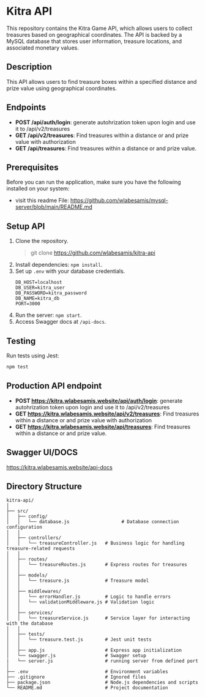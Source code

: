 # Kitra API
This repository contains the Kitra Game API, which allows users to collect treasures based on geographical coordinates. The API is backed by a MySQL database that stores user information, treasure locations, and associated monetary values.


## Description
This API allows users to find treasure boxes within a specified distance and prize value using geographical coordinates.

## Endpoints

- **POST /api/auth/login**: generate autohrization token upon login and use it to /api/v2/treasures
- **GET /api/v2/treasures**: Find treasures within a distance or and prize value with authorization
- **GET /api/treasures**: Find treasures within a distance or and prize value.



## Prerequisites
Before you can run the application, make sure you have the following installed on your system:
- visit this readme File: https://github.com/wlabesamis/mysql-server/blob/main/README.md


## Setup API

1. Clone the repository.
    > git clone https://github.com/wlabesamis/kitra-api
2. Install dependencies: `npm install`.
3. Set up `.env` with your database credentials.
    ```
    DB_HOST=localhost
    DB_USER=kitra_user
    DB_PASSWORD=kitra_password
    DB_NAME=kitra_db
    PORT=3000
    ```
4. Run the server: `npm start`.
5. Access Swagger docs at `/api-docs`.

## Testing

Run tests using Jest:
```bash
npm test
```

## Production API endpoint
- **POST https://kitra.wlabesamis.website/api/auth/login**: generate autohrization token upon login and use it to /api/v2/treasures
- **GET https://kitra.wlabesamis.website/api/v2/treasures**: Find treasures within a distance or and prize value with authorization
- **GET https://kitra.wlabesamis.website/api/treasures**: Find treasures within a distance or and prize value.

## Swagger UI/DOCS
https://kitra.wlabesamis.website/api-docs

## Directory Structure
```
kitra-api/
│
├── src/
│   ├── config/
│   │   └── database.js                   # Database connection configuration
│   │
│   ├── controllers/
│   │   └── treasureController.js   # Business logic for handling treasure-related requests
│   │
│   ├── routes/
│   │   └── treasureRoutes.js       # Express routes for treasures
│   │
│   ├── models/
│   │   └── treasure.js             # Treasure model
│   │
│   ├── middlewares/
│   │   └── errorHandler.js         # Logic to handle errors
│   │   └── validationMiddleware.js # Validation logic
│   │
│   ├── services/
│   │   └── treasureService.js      # Service layer for interacting with the database
│   │
│   ├── tests/
│   │   └── treasure.test.js        # Jest unit tests
│   │
│   ├── app.js                      # Express app initialization
│   └── swagger.js                  # Swagger setup
|   └── server.js                   # running server from defined port
│
├── .env                            # Environment variables
├── .gitignore                      # Ignored files
├── package.json                    # Node.js dependencies and scripts
└── README.md                       # Project documentation
```